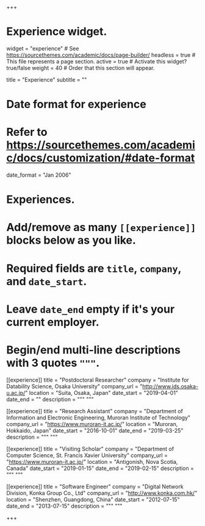 +++
# Experience widget.
widget = "experience"  # See https://sourcethemes.com/academic/docs/page-builder/
headless = true  # This file represents a page section.
active = true  # Activate this widget? true/false
weight = 40  # Order that this section will appear.

title = "Experience"
subtitle = ""

# Date format for experience
#   Refer to https://sourcethemes.com/academic/docs/customization/#date-format
date_format = "Jan 2006"

# Experiences.
#   Add/remove as many `[[experience]]` blocks below as you like.
#   Required fields are `title`, `company`, and `date_start`.
#   Leave `date_end` empty if it's your current employer.
#   Begin/end multi-line descriptions with 3 quotes `"""`.
[[experience]]
  title = "Postdoctoral Researcher"
  company = "Institute for Datability Science, Osaka University"
  company_url = "http://www.ids.osaka-u.ac.jp/"
  location = "Suita, Osaka, Japan"
  date_start = "2019-04-01"
  date_end = ""
  description = """
  """

[[experience]]
  title = "Research Assistant"
  company = "Department of Information and Electronic Engineering, Muroran Institute of Technology"
  company_url = "https://www.muroran-it.ac.jp/"
  location = "Muroran, Hokkaido, Japan"
  date_start = "2016-10-01"
  date_end = "2019-03-25"
  description = """
  """

[[experience]]
  title = "Visiting Scholar"
  company = "Department of Computer Science, St. Francis Xavier University"
  company_url = "https://www.muroran-it.ac.jp/"
  location = "Antigonish, Nova Scotia, Canada"
  date_start = "2019-01-15"
  date_end = "2019-02-15"
  description = """
  """

[[experience]]
  title = "Software Engineer"
  company = "Digital Network Division, Konka Group Co., Ltd"
  company_url = "http://www.konka.com.hk/"
  location = "Shenzhen, Guangdong, China"
  date_start = "2012-07-15"
  date_end = "2013-07-15"
  description = """
  """

+++
